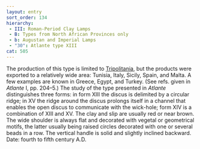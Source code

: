 ```yaml
---
layout: entry
sort_order: 134
hierarchy:
 - III: Roman-Period Clay Lamps
 - B: Types from North African Provinces only
 - b: Augustan and Imperial Lamps
 - "30": Atlante type XIII
cat: 505
---
```


The production of this type is limited to <a href='../../map/#loc_7030342'>Tripolitania</a>, but the products were exported to a relatively wide area: Tunisia, Italy, Sicily, Spain, and Malta. A few examples are known in Greece, Egypt, and Turkey. (See refs. given in *Atlante* I, pp. 204–5.) The study of the type presented in *Atlante* distinguishes three forms: in form XIII the discus is delimited by a circular ridge; in XV the ridge around the discus prolongs itself in a channel that enables the open discus to communicate with the wick-hole; form XIV is a combination of XIII and XV. The clay and slip are usually red or near brown. The wide shoulder is always flat and decorated with vegetal or geometrical motifs, the latter usually being raised circles decorated with one or several beads in a row. The vertical handle is solid and slightly inclined backward. Date: fourth to fifth century A.D.
